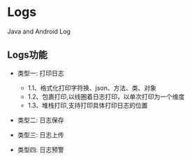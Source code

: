 # Logs

Java and Android Log

## Logs功能

* 类型一: 打印日志
  * 1.1、格式化打印字符换、json、方法、类、对象
  * 1.2、包裹打印,以线圈着日志打印，以单次打印为一个维度
  * 1.3、堆栈打印,支持打印具体打印日志的位置

* 类型二: 日志保存

* 类型三: 日志上传

* 类型四: 日志预警
